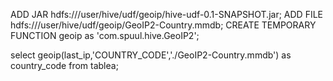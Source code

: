 ADD JAR hdfs:///user/hive/udf/geoip/hive-udf-0.1-SNAPSHOT.jar;
ADD FILE hdfs:///user/hive/udf/geoip/GeoIP2-Country.mmdb;
CREATE TEMPORARY FUNCTION geoip as 'com.spuul.hive.GeoIP2';
 
 
select
geoip(last_ip,'COUNTRY_CODE','./GeoIP2-Country.mmdb') as country_code
from
tablea;
